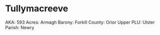# Tullymacreeve

AKA: 593
Acres: Armagh
Barony: Forkill
County: Orior Upper
PLU: Ulster
Parish: Newry